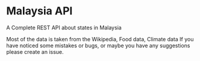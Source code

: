 # Malaysia API

A Complete REST API about states in Malaysia

Most of the data is taken from the Wikipedia, Food data, Climate data
If you have noticed some mistakes or bugs, or maybe you have any suggestions please create an issue.

